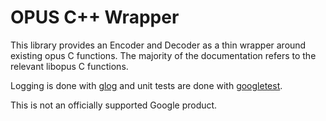 # OPUS C++ Wrapper

This library provides an Encoder and Decoder as a thin wrapper around existing
opus C functions. The majority of the documentation refers to the relevant
libopus C functions.

Logging is done with [glog](https://github.com/google/glog) and unit tests are
done with [googletest](https://github.com/google/googletest).

This is not an officially supported Google product.

